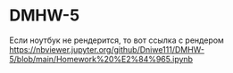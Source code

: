 # DMHW-5
Если ноутбук не рендерится, то вот ссылка с рендером https://nbviewer.jupyter.org/github/Dniwe111/DMHW-5/blob/main/Homework%20%E2%84%965.ipynb
